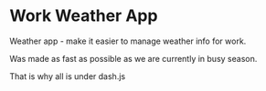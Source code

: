 # Work Weather App

Weather app - make it easier to manage weather info for work.

Was made as fast as possible as we are currently in busy season. 

That is why all is under dash.js 